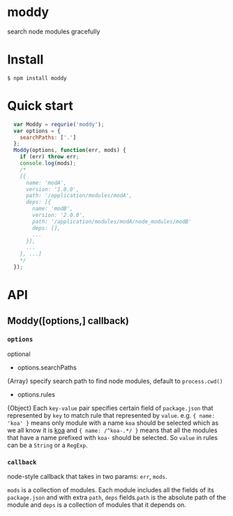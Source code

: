 # moddy
search node modules gracefully

# Install
`$ npm install moddy`

# Quick start

```javascript
  var Moddy = requrie('moddy');
  var options = {
    searchPaths: ['.']
  };
  Moddy(options, function(err, mods) {
    if (err) throw err;
    console.log(mods);
    /*
    [{
      name: 'modA',
      version: '1.0.0',
      path: '/application/modules/modA',
      deps: [{
        name: 'modB',
        version: '2.0.0',
        path: '/application/modules/modA/node_modules/modB'
        deps: [],
        ...
      }],
      ...
    }, ...]
    */
  });
```

# API

## Moddy([options,] callback)

### `options`

optional

- options.searchPaths

{Array} specify search path to find node modules, default to
`process.cwd()`

- options.rules

{Object} Each `key-value` pair specifies certain field of `package.json` that represented by `key` to match rule that represented by `value`. e.g. `{ name: 'koa' }` means only module with a name `koa` should be selected which as we all know it is [koa](https://github.com/koajs/koa) and `{ name: /^koa-.*/ }` means that all the modules that have a name prefixed with `koa-` should be selected. So `value` in rules can be a `String` or a `RegExp`.

### `callback`

node-style callback that takes in two params: `err`, `mods`.

`mods` is a collection of modules. Each module includes all the fields of its `package.json` and with extra `path`, `deps` fields.`path` is the absolute path of the module and `deps` is a collection of modules that it depends on.
